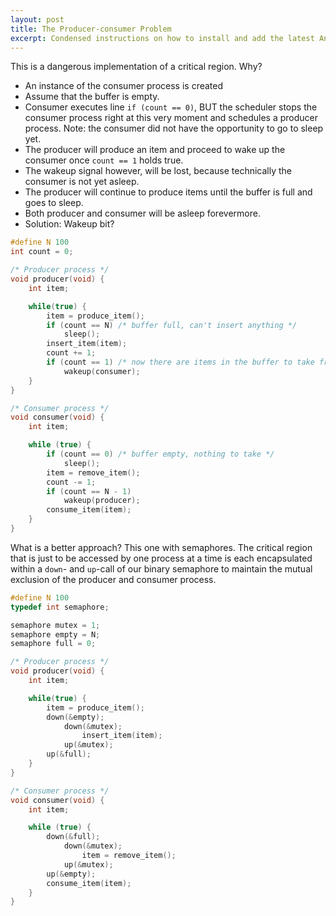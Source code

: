 ```yaml
---
layout: post
title: The Producer-consumer Problem
excerpt: Condensed instructions on how to install and add the latest Android SDK to IntelliJ IDE on macOS
---
```


This is a dangerous implementation of a critical region. Why?

* An instance of the consumer process is created
* Assume that the buffer is empty.
* Consumer executes line `if (count == 0)`, BUT the scheduler stops the consumer process right at this very moment and schedules a producer process. Note: the consumer did not have the opportunity to go to sleep yet.
* The producer will produce an item and proceed to wake up the consumer once `count == 1` holds true.
* The wakeup signal however, will be lost, because technically the consumer is not yet asleep.
* The producer will continue to produce items until the buffer is full and goes to sleep.
* Both producer and consumer will be asleep forevermore.
* Solution: Wakeup bit?

```C
#define N 100
int count = 0;

/* Producer process */
void producer(void) {
    int item;

    while(true) {
        item = produce_item();
        if (count == N) /* buffer full, can't insert anything */
            sleep();
        insert_item(item);
        count += 1;
        if (count == 1) /* now there are items in the buffer to take from */ 
            wakeup(consumer);
    }
}

/* Consumer process */
void consumer(void) {
    int item;

    while (true) {
        if (count == 0) /* buffer empty, nothing to take */
            sleep();
        item = remove_item();
        count -= 1;
        if (count == N - 1) 
            wakeup(producer);
        consume_item(item);
    }
}
```

What is a better approach? This one with semaphores.
The critical region that is just to be accessed by one process at a time is each encapsulated within a `down`- and `up`-call of our binary semaphore to maintain the mutual exclusion of the producer and consumer process.

```C
#define N 100
typedef int semaphore;

semaphore mutex = 1;
semaphore empty = N;
semaphore full = 0;

/* Producer process */
void producer(void) {
    int item;

    while(true) {
        item = produce_item();
        down(&empty);
            down(&mutex);
                insert_item(item);
            up(&mutex);
        up(&full);
    }
}

/* Consumer process */
void consumer(void) {
    int item;

    while (true) {
        down(&full);
            down(&mutex);
                item = remove_item();
            up(&mutex);
        up(&empty);
        consume_item(item);
    }
}
```
